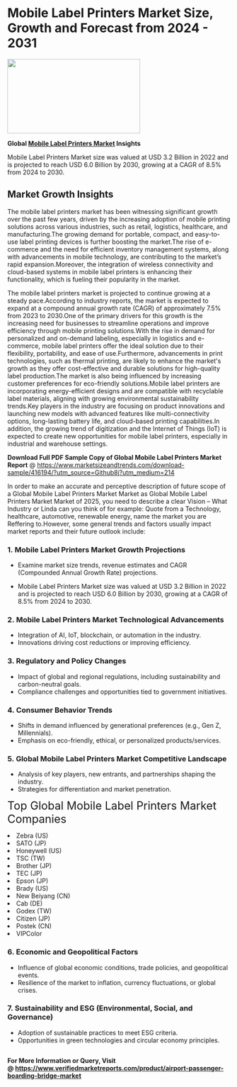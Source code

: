 <H1>Mobile Label Printers Market Size, Growth and Forecast from 2024 - 2031</H1><img class="aligncenter size-medium wp-image-584254" src="https://thirdeyenews.in/wp-content/uploads/2024/09/Global-Market-Research-300x168.jpeg" alt="" width="300" height="168" /><p><strong>Global&nbsp;<a href="https://www.marketsizeandtrends.com/download-sample/416194/?utm_source=Github8j?utm_medium=214">Mobile Label Printers Market</a> Insights</strong></p><p>Mobile Label Printers Market size was valued at USD 3.2 Billion in 2022 and is projected to reach USD 6.0 Billion by 2030, growing at a CAGR of 8.5% from 2024 to 2030.</p><p><h2>Market Growth Insights</h2> <p>The mobile label printers market has been witnessing significant growth over the past few years, driven by the increasing adoption of mobile printing solutions across various industries, such as retail, logistics, healthcare, and manufacturing.The growing demand for portable, compact, and easy-to-use label printing devices is further boosting the market.The rise of e-commerce and the need for efficient inventory management systems, along with advancements in mobile technology, are contributing to the market’s rapid expansion.Moreover, the integration of wireless connectivity and cloud-based systems in mobile label printers is enhancing their functionality, which is fueling their popularity in the market.</p> <p>The mobile label printers market is projected to continue growing at a steady pace.According to industry reports, the market is expected to expand at a compound annual growth rate (CAGR) of approximately 7.5% from 2023 to 2030.One of the primary drivers for this growth is the increasing need for businesses to streamline operations and improve efficiency through mobile printing solutions.With the rise in demand for personalized and on-demand labeling, especially in logistics and e-commerce, mobile label printers offer the ideal solution due to their flexibility, portability, and ease of use.Furthermore, advancements in print technologies, such as thermal printing, are likely to enhance the market's growth as they offer cost-effective and durable solutions for high-quality label production.The market is also being influenced by increasing customer preferences for eco-friendly solutions.Mobile label printers are incorporating energy-efficient designs and are compatible with recyclable label materials, aligning with growing environmental sustainability trends.Key players in the industry are focusing on product innovations and launching new models with advanced features like multi-connectivity options, long-lasting battery life, and cloud-based printing capabilities.In addition, the growing trend of digitization and the Internet of Things (IoT) is expected to create new opportunities for mobile label printers, especially in industrial and warehouse settings.<p><span class=""><strong>Download Full PDF Sample Copy of Global Mobile Label Printers Market Report</strong> @ <a href="https://www.marketsizeandtrends.com/download-sample/416194/?utm_source=Github8j?utm_medium=214" target="_blank">https://www.marketsizeandtrends.com/download-sample/416194/?utm_source=Github8j?utm_medium=214</a></span></p><p>In order to make an accurate and perceptive description of future scope of a Global&nbsp;Mobile Label Printers Market Market as Global&nbsp;Mobile Label Printers Market Market of 2025, you need to describe a clear Vision &ndash; What Industry or Linda can you think of for example: Quote from a Technology, healthcare, automotive, renewable energy, name the market you are Reffering to.However, some general trends and factors usually impact market reports and their future outlook include:</p><h3>1.&nbsp;<strong>Mobile Label Printers Market Growth Projections</strong></h3><ul><li>Examine market size trends, revenue estimates and CAGR (Compounded Annual Growth Rate) projections.</li><li><p>Mobile Label Printers Market size was valued at USD 3.2 Billion in 2022 and is projected to reach USD 6.0 Billion by 2030, growing at a CAGR of 8.5% from 2024 to 2030.</p></li></ul><h3>2.&nbsp;<strong>Mobile Label Printers Market Technological Advancements</strong></h3><ul><li>Integration of AI, IoT, blockchain, or automation in the industry.</li><li>Innovations driving cost reductions or improving efficiency.</li></ul><h3>3.&nbsp;<strong>Regulatory and Policy Changes</strong></h3><ul><li>Impact of global and regional regulations, including sustainability and carbon-neutral goals.</li><li>Compliance challenges and opportunities tied to government initiatives.</li></ul><h3>4.&nbsp;<strong>Consumer Behavior Trends</strong></h3><ul><li>Shifts in demand influenced by generational preferences (e.g., Gen Z, Millennials).</li><li>Emphasis on eco-friendly, ethical, or personalized products/services.</li></ul><h3>5.&nbsp;<strong>Global Mobile Label Printers Market Competitive Landscape</strong></h3><ul><li>Analysis of key players, new entrants, and partnerships shaping the industry.</li><li>Strategies for differentiation and market penetration.</li></ul><p data-pm-slice="1 1 []"><span style="color: inherit; font-family: inherit; font-size: 25px;">Top Global Mobile Label Printers Market Companies</span></p><div class="" data-test-id=""><p><li>Zebra (US)</li><li> SATO (JP)</li><li> Honeywell (US)</li><li> TSC (TW)</li><li> Brother (JP)</li><li> TEC (JP)</li><li> Epson (JP)</li><li> Brady (US)</li><li> New Beiyang (CN)</li><li> Cab (DE)</li><li> Godex (TW)</li><li> Citizen (JP)</li><li> Postek (CN)</li><li> VIPColor</li></p></div><h3>6.&nbsp;<strong>Economic and Geopolitical Factors</strong></h3><ul><li>Influence of global economic conditions, trade policies, and geopolitical events.</li><li>Resilience of the market to inflation, currency fluctuations, or global crises.</li></ul><h3>7.&nbsp;<strong>Sustainability and ESG (Environmental, Social, and Governance)</strong></h3><ul><li>Adoption of sustainable practices to meet ESG criteria.</li><li>Opportunities in green technologies and circular economy principles.</li></ul><h2><strong style="font-size: 14px;">For More Information or Query, Visit @&nbsp;</strong><a style="background-color: #ffffff; font-size: 14px;" href="https://www.marketsizeandtrends.com/report/mobile-label-printers-market/" target="_blank">https://www.verifiedmarketreports.com/product/airport-passenger-boarding-bridge-market</a></h2>